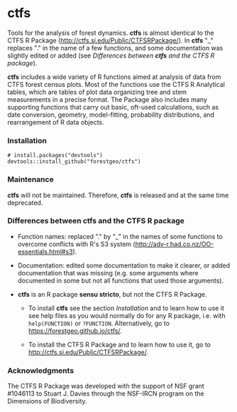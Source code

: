 
<!-- README.md is generated from README.Rmd. Please edit that file -->
ctfs
====

Tools for the analysis of forest dynamics. **ctfs** is almost identical to the CTFS R Package (<http://ctfs.si.edu/Public/CTFSRPackage/>). In **ctfs** "\_" replaces "." in the name of a few functions, and some documentation was slightly edited or added (see *Differences between **ctfs** and the CTFS R package*).

**ctfs** includes a wide variety of R functions aimed at analysis of data from CTFS forest census plots. Most of the functions use the CTFS R Analytical tables, which are tables of plot data organizing tree and stem measurements in a precise format. The Package also includes many supporting functions that carry out basic, oft-used calculations, such as date conversion, geometry, model-fitting, probability distributions, and rearrangement of R data objects.

### Installation

    # install.packages("devtools")
    devtools::install_github("forestgeo/ctfs")

### Maintenance

**ctfs** will not be maintained. Therefore, **ctfs** is released and at the same time deprecated.

### Differences between ctfs and the CTFS R package

-   Function names: replaced "." by "\_" in the names of some functions to overcome conflicts with R's S3 system (<http://adv-r.had.co.nz/OO-essentials.html#s3>).

-   Documentation: edited some documentation to make it clearer, or added documentation that was missing (e.g. some arguments where documented in some but not all functions that used those arguments).

-   **ctfs** is an R package **sensu stricto**, but not the CTFS R Package.

    -   To install **ctfs** see the section *Installation* and to learn how to use it see help files as you would normally do for any R package, i.e. with `help(FUNCTION)` or `?FUNCTION`. Alternatively, go to <https://forestgeo.github.io/ctfs/>.

    -   To install the CTFS R Package and to learn how to use it, go to <http://ctfs.si.edu/Public/CTFSRPackage/>.

### Acknowledgments

The CTFS R Package was developed with the support of NSF grant \#1046113 to Stuart J. Davies through the NSF-IRCN program on the Dimensions of Biodiversity.
